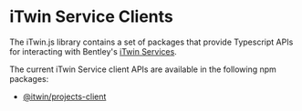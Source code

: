 # iTwin Service Clients

The iTwin.js library contains a set of packages that provide Typescript APIs for interacting with Bentley's [iTwin Services](./iTwinService.md).

The current iTwin Service client APIs are available in the following npm packages:

- [@itwin/projects-client](https://www.npmjs.com/package/@itwin/projects-client)
